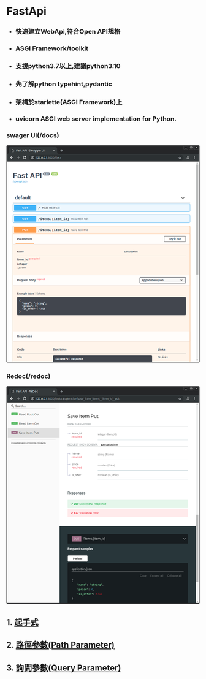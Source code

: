 # FastApi
- ### 快速建立ＷebApi,符合Open API規格
- ### ASGI Framework/toolkit
- ### 支援python3.7以上,建議python3.10
- ### 先了解python typehint,pydantic
- ### 架構於starlette(ASGI Framework)上
- ### uvicorn ASGI web server implementation for Python.

### swager UI(/docs)

![](./images/pic1.png)

### Redoc(/redoc)

![](./images/pic2.png)

## 1. [起手式](./起手式)
## 2. [路徑參數(Path Parameter)](./path_parameter)
## 3. [詢問參數(Query Parameter)](./query_parameter)
